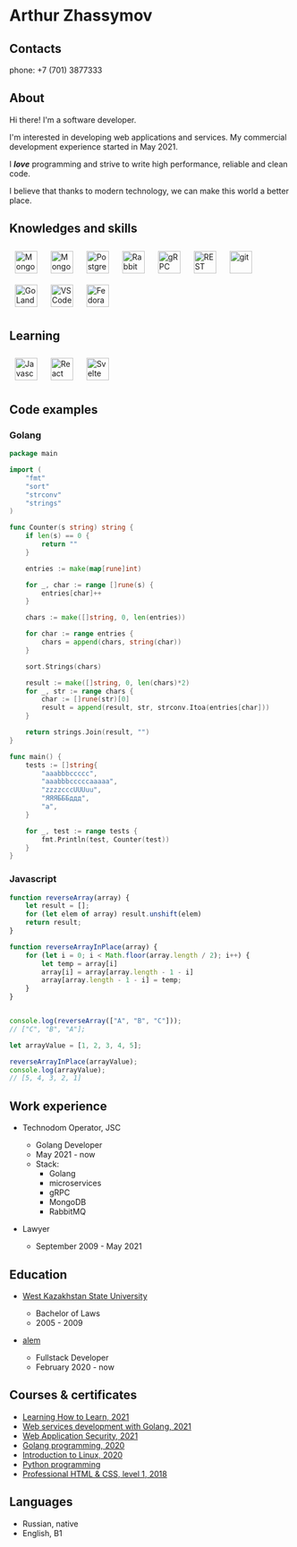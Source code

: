 # Arthur Zhassymov

## Contacts

phone:  +7 (701) 3877333

## About

Hi there! I'm a software developer.
  
I'm interested in developing web applications and services. My commercial development experience started in May 2021.  

I __*love*__ programming and strive to write high performance, reliable and clean code.
  
I believe that thanks to modern technology, we can make this world a better place.

## Knowledges and skills

[<img alt="MongoDB" src="https://cdn.svgporn.com/logos/go.svg" style="height: 40px; margin: 10px;"/>](https://golang.org/)
[<img alt="MongoDB" src="https://cdn.svgporn.com/logos/mongodb.svg" style="height: 40px; margin: 10px;"/>](https://www.mongodb.com/)
[<img alt="PostgreSQL" src="https://cdn.svgporn.com/logos/postgresql.svg" style="height: 40px; margin: 10px;"/>](https://www.postgresql.org/)
[<img alt="RabbitMQ" src="https://cdn.svgporn.com/logos/rabbitmq-icon.svg" style="height: 40px; margin: 10px;"/>](https://www.rabbitmq.com/)
[<img alt="gRPC" src="https://cncf-branding.netlify.app/img/projects/grpc/icon/color/grpc-icon-color.svg" style="height: 40px; margin: 10px;"/>](https://grpc.io/)
[<img alt="REST" src="https://cdn.svgporn.com/logos/json.svg" style="height: 40px; margin: 10px;"/>](https://en.wikipedia.org/wiki/Representational_state_transfer)
[<img alt="git" src="https://cdn.svgporn.com/logos/git-icon.svg" style="height: 40px; margin: 10px;"/>](https://git-scm.com/)
[<img alt="GoLand" src="https://resources.jetbrains.com/storage/products/goland/img/meta/goland_logo_300x300.png" style="height: 40px; margin: 10px;"/>](https://www.jetbrains.com/go/)
[<img alt="VS Code" src="https://cdn.svgporn.com/logos/visual-studio-code.svg" style="height: 40px; margin: 10px;"/>](https://code.visualstudio.com/)
[<img alt="Fedora" src="https://cdn.svgporn.com/logos/fedora.svg" style="height: 40px; margin: 10px;"/>](https://getfedora.org/)

## Learning

[<img alt="Javascript (JS)" src="https://cdn.svgporn.com/logos/javascript.svg" style="height: 40px; margin: 10px;"/>](https://en.wikipedia.org/wiki/JavaScript)
[<img alt="React" src="https://cdn.svgporn.com/logos/react.svg" style="height: 40px; margin: 10px;"/>](https://reactjs.org/)
[<img alt="Svelte" src="https://cdn.svgporn.com/logos/svelte-icon.svg" style="height: 40px; margin: 10px;"/>](https://svelte.dev/)

## Code examples

### Golang

```go
package main

import (
	"fmt"
	"sort"
	"strconv"
	"strings"
)

func Counter(s string) string {
	if len(s) == 0 {
		return ""
	}

	entries := make(map[rune]int)

	for _, char := range []rune(s) {
		entries[char]++
	}

	chars := make([]string, 0, len(entries))

	for char := range entries {
		chars = append(chars, string(char))
	}

	sort.Strings(chars)

	result := make([]string, 0, len(chars)*2)
	for _, str := range chars {
		char := []rune(str)[0]
		result = append(result, str, strconv.Itoa(entries[char]))
	}

	return strings.Join(result, "")
}

func main() {
	tests := []string{
		"aaabbbccccc",
		"aaabbbcccccaaaaa",
		"zzzzcccUUUuu",
		"ЯЯЯБББддд",
		"a",
	}

	for _, test := range tests {
		fmt.Println(test, Counter(test))
	}
}

```

### Javascript

```javascript
function reverseArray(array) {
    let result = [];
    for (let elem of array) result.unshift(elem)
    return result;
}

function reverseArrayInPlace(array) {
    for (let i = 0; i < Math.floor(array.length / 2); i++) {
        let temp = array[i]
        array[i] = array[array.length - 1 - i]
        array[array.length - 1 - i] = temp;
    }
}


console.log(reverseArray(["A", "B", "C"]));
// ["C", "B", "A"];

let arrayValue = [1, 2, 3, 4, 5];

reverseArrayInPlace(arrayValue);
console.log(arrayValue);
// [5, 4, 3, 2, 1]
```

## Work experience

- Technodom Operator, JSC
  - Golang Developer 
  - May 2021 - now
  - Stack:
    - Golang
    - microservices
    - gRPC
    - MongoDB
	- RabbitMQ

- Lawyer
  - September 2009 - May 2021

## Education

- [West Kazakhstan State University](https://wku.edu.kz/en/)
  - Bachelor of Laws
  - 2005 - 2009

- [alem](https://alem.school/)
  - Fullstack Developer
  - February 2020 - now

## Courses & certificates

- [Learning How to Learn, 2021](https://coursera.org/share/60dc31471dcca71e642afd35e2368d77)
- [Web services development with Golang, 2021](https://coursera.org/share/a4e76bd92e3f3a723d41e280283bad19)
- [Web Application Security, 2021](https://xakep.ru/)
- [Golang programming, 2020](https://stepik.org/cert/809216)
- [Introduction to Linux, 2020](https://stepik.org/cert/300369)
- [Python programming](https://stepik.org/cert/216559)
- [Professional HTML & CSS, level 1, 2018](https://assets.htmlacademy.ru/certificates/intensive/73/768969.pdf?1605190869&_ga=2.48561574.1272170262.1631629215-1460873961.1613326496)

## Languages

- Russian, native
- English, B1
